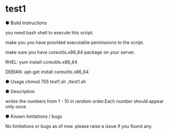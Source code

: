 # test1
● Build instructions

you need bash shell to execute this script.

make you you have provided executable permissions to the script.

make sure you have coreutils.x86_64 package on your server.

RHEL:
yum install coreutils.x86_64

DEBIAN:
apt-get install coreutils.x86_64

● Usage
chmod 755 test1.sh
./test1.sh

● Description

writes the numbers from 1 - 10 in random order.Each number should appear only once.

● Known limitations / bugs

No limitations  or bugs as of now. please raise a issue if you found any.
